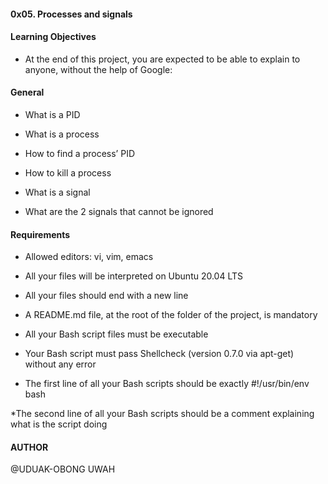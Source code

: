 #### 0x05. Processes and signals


#### Learning Objectives

* At the end of this project, you are expected to be able to explain to anyone, without the help of Google:


#### General

* What is a PID

* What is a process

* How to find a process’ PID

* How to kill a process

* What is a signal

* What are the 2 signals that cannot be ignored


#### Requirements

* Allowed editors: vi, vim, emacs

* All your files will be interpreted on Ubuntu 20.04 LTS

* All your files should end with a new line

* A README.md file, at the root of the folder of the project, is mandatory

* All your Bash script files must be executable

* Your Bash script must pass Shellcheck (version 0.7.0 via apt-get) without any error

* The first line of all your Bash scripts should be exactly #!/usr/bin/env bash

*The second line of all your Bash scripts should be a comment explaining what is the script doing



#### AUTHOR

@UDUAK-OBONG UWAH
